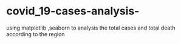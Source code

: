 # covid_19-cases-analysis-
using  matplotlib ,seaborn to analysis the total  cases and total death according to the region
